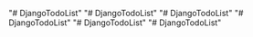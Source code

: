 "# DjangoTodoList" 
"# DjangoTodoList" 
"# DjangoTodoList" 
"# DjangoTodoList" 
"# DjangoTodoList" 
"# DjangoTodoList" 
